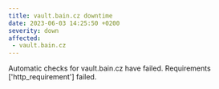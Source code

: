 ```yaml
---
title: vault.bain.cz downtime
date: 2023-06-03 14:25:50 +0200
severity: down
affected:
 - vault.bain.cz
---
```

Automatic checks for vault.bain.cz have failed. Requirements ['http_requirement'] failed.
